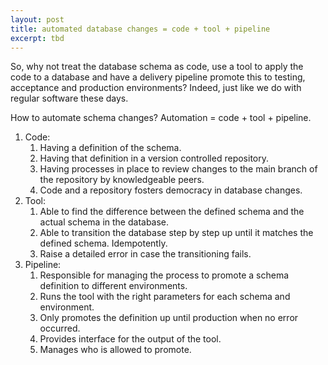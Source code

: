 ```yaml
---
layout: post
title: automated database changes = code + tool + pipeline
excerpt: tbd
---
```


So, why not treat the database schema as code, use a tool to apply the code to a database and have a delivery pipeline promote this to testing, acceptance and production environments? Indeed, just like we do with regular software these days.

How to automate schema changes? Automation = code + tool + pipeline. 
1. Code:
    1. Having a definition of the schema.
    1. Having that definition in a version controlled repository.
    1. Having processes in place to review changes to the main branch of the repository by knowledgeable peers.
    1. Code and a repository fosters democracy in database changes.
1. Tool:
    1. Able to find the difference between the defined schema and the actual schema in the database.
    1. Able to transition the database step by step up until it matches the defined schema. Idempotently.
    1. Raise a detailed error in case the transitioning fails.
1. Pipeline:
    1. Responsible for managing the process to promote a schema definition to different environments.
    1. Runs the tool with the right parameters for each schema and environment.
    1. Only promotes the definition up until production when no error occurred.
    1. Provides interface for the output of the tool.
    1. Manages who is allowed to promote.
